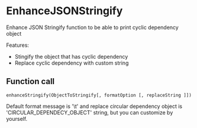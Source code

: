 # EnhanceJSONStringify
Enhance JSON Stringify function to be able to print cyclic dependency object

Features:

* Stingify the object that has cyclic dependency
* Replace cyclic dependency with custom string

## Function call

```
enhanceStringify(ObjectToStringify[, formatOption [, replaceString ]])

```

Default format message is '\t' and replace circular dependency object is 'CIRCULAR_DEPENDECY_OBJECT' string, but you can customize by yourself.
